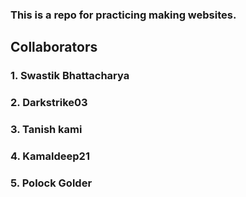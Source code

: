 ### This is a repo for practicing making websites.
## Collaborators
### 1. Swastik Bhattacharya
### 2. Darkstrike03
### 3. Tanish kami
### 4. Kamaldeep21
### 5. Polock Golder
